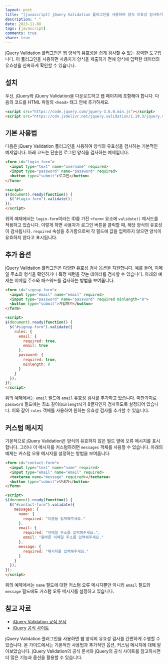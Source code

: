 ```yaml
---
layout: post
title: "[javascript] jQuery Validation 플러그인을 사용하여 양식 유효성 검사하기"
description: " "
date: 2023-11-08
tags: [javascript]
comments: true
share: true
---
```


jQuery Validation 플러그인은 웹 양식의 유효성을 쉽게 검사할 수 있는 강력한 도구입니다. 이 플러그인을 사용하면 사용자가 양식을 제출하기 전에 양식에 입력한 데이터의 유효성을 신속하게 확인할 수 있습니다.

## 설치

우선, jQuery와 jQuery Validation을 다운로드하고 웹 페이지에 포함해야 합니다. 다음의 코드를 HTML 파일의 `<head>` 태그 안에 추가하세요.

```html
<script src="https://code.jquery.com/jquery-3.6.0.min.js"></script>
<script src="https://cdn.jsdelivr.net/jquery.validation/1.19.3/jquery.validate.min.js"></script>
```

## 기본 사용법

다음은 jQuery Validation 플러그인을 사용하여 양식의 유효성을 검사하는 기본적인 예제입니다. 아래 코드는 단순한 로그인 양식을 검사하는 예제입니다.

```html
<form id="login-form">
  <input type="text" name="username" required>
  <input type="password" name="password" required>
  <button type="submit">로그인</button>
</form>

<script>
$(document).ready(function() {
  $("#login-form").validate();
});
</script>
```

위의 예제에서는 `login-form`이라는 ID를 가진 `<form>` 요소에 `validate()` 메서드를 적용하고 있습니다. 이렇게 하면 사용자가 로그인 버튼을 클릭할 때, 해당 양식의 유효성이 검사됩니다. `required` 속성을 추가함으로써 각 필드에 값을 입력하지 않으면 양식이 유효하지 않다고 표시됩니다.

## 추가 옵션

jQuery Validation 플러그인은 다양한 유효성 검사 옵션을 지원합니다. 예를 들어, 이메일 주소의 형식을 확인하거나 특정 패턴을 갖는 데이터를 검사할 수 있습니다. 아래의 예제는 이메일 주소와 패스워드를 검사하는 방법을 보여줍니다.

```html
<form id="signup-form">
  <input type="email" name="email" required>
  <input type="password" name="password" required minlength="8">
  <button type="submit">가입하기</button>
</form>

<script>
$(document).ready(function() {
  $("#signup-form").validate({
    rules: {
      email: {
        required: true,
        email: true
      },
      password: {
        required: true,
        minlength: 8
      }
    }
  });
});
</script>
```

위의 예제에서는 `email` 필드에 `email` 유효성 검사를 추가하고 있습니다. 마찬가지로 `password` 필드에는 최소 길이(`minlength`)가 8글자인지 검사하도록 설정되어 있습니다. 이와 같이 `rules` 객체를 사용하여 원하는 유효성 검사를 추가할 수 있습니다.

## 커스텀 메시지

기본적으로 jQuery Validation은 양식의 유효하지 않은 필드 옆에 오류 메시지를 표시합니다. 그러나 이 메시지를 커스텀하려면 `messages` 객체를 사용할 수 있습니다. 아래의 예제는 커스텀 오류 메시지를 설정하는 방법을 보여줍니다.

```html
<form id="contact-form">
  <input type="text" name="name" required>
  <input type="email" name="email" required>
  <textarea name="message" required></textarea>
  <button type="submit">보내기</button>
</form>

<script>
$(document).ready(function() {
  $("#contact-form").validate({
    messages: {
      name: {
        required: "이름을 입력해주세요."
      },
      email: {
        required: "이메일 주소를 입력해주세요.",
        email: "올바른 이메일 주소를 입력해주세요."
      },
      message: {
        required: "메시지를 입력해주세요."
      }
    }
  });
});
</script>
```

위의 예제에서는 `name` 필드에 대한 커스텀 오류 메시지뿐만 아니라 `email` 필드와 `message` 필드에도 커스텀 오류 메시지를 설정하고 있습니다.

## 참고 자료

- [jQuery Validation 공식 문서](https://jqueryvalidation.org/)
- [jQuery 공식 사이트](https://jquery.com/)

jQuery Validation 플러그인을 사용하면 웹 양식의 유효성 검사를 간편하게 수행할 수 있습니다. 본 가이드에서는 기본적인 사용법과 추가적인 옵션, 커스텀 메시지에 대해 알아보았습니다. jQuery Validation의 공식 문서와 jQuery의 공식 사이트를 참고하시면 더 많은 기능과 옵션을 활용할 수 있습니다.